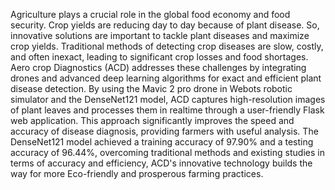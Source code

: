 Agriculture plays a crucial role in the global food economy and food 
security. Crop yields are reducing day to day because of plant disease. So, 
innovative solutions are important to tackle plant diseases and maximize crop 
yields. Traditional methods of detecting crop diseases are slow, costly, and often 
inexact, leading to significant crop losses and food shortages. Aero crop 
Diagnostics (ACD) addresses these challenges by integrating drones and 
advanced deep learning algorithms for exact and efficient plant disease detection. 
By using the Mavic 2 pro drone in Webots robotic simulator and the 
DenseNet121 model, ACD captures high-resolution images of plant leaves and 
processes them in realtime through a user-friendly Flask web application. This 
approach significantly improves the speed and accuracy of disease diagnosis, 
providing farmers with useful analysis. The DenseNet121 model achieved a 
training accuracy of 97.90% and a testing accuracy of 96.44%, overcoming 
traditional methods and existing studies in terms of accuracy and efficiency, 
ACD's innovative technology builds the way for more Eco-friendly and 
prosperous farming practices. 
